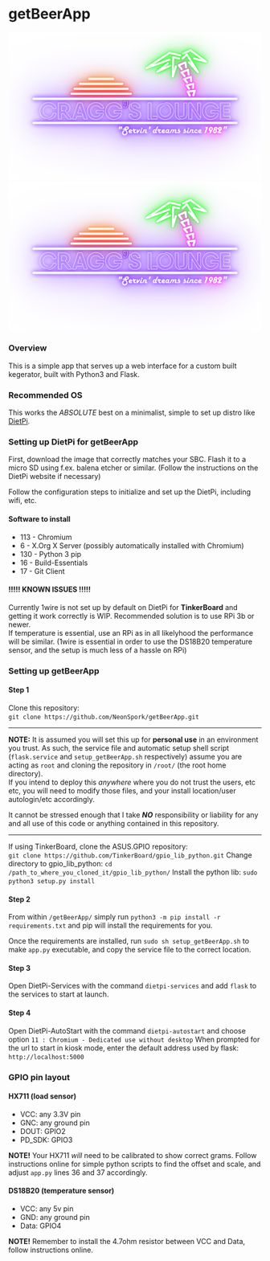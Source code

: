 # getBeerApp

![Neon light graphic](./static/img/craggs_lounge.svg)
<img src="./static/img/craggs_lounge.svg">

### Overview

This is a simple app that serves up a web interface for a custom built kegerator, built with Python3 and Flask.

### Recommended OS

This works the _ABSOLUTE_ best on a minimalist, simple to set up distro like [DietPi](https://dietpi.com).

### Setting up DietPi for getBeerApp

First, download the image that correctly matches your SBC. Flash it to a micro SD using f.ex. balena etcher or similar. (Follow the instructions on the DietPi website if necessary)  

Follow the configuration steps to initialize and set up the DietPi, including wifi, etc.

#### Software to install
* 113 - Chromium
* 6 - X.Org X Server (possibly automatically installed with Chromium)
* 130 - Python 3 pip
* 16 - Build-Essentials
* 17 - Git Client

#### !!!!! KNOWN ISSUES !!!!!
Currently 1wire is not set up by default on DietPi for **TinkerBoard** and getting it work correctly is WIP. Recommended solution is to use RPi 3b or newer.  
If temperature is essential, use an RPi as in all likelyhood the performance will be similar. (1wire is essential in order to use the DS18B20 temperature sensor, and the setup is much less of a hassle on RPi)

### Setting up getBeerApp
#### Step 1

Clone this repository:  
`git clone https://github.com/NeonSpork/getBeerApp.git`

---
**NOTE:** It is assumed you will set this up for **personal use** in an environment you trust. As such, the service file and automatic setup shell script (`flask.service` and `setup_getBeerApp.sh` respectively) assume you are acting as `root` and cloning the repository in `/root/` (the root home directory).  
If you intend to deploy this _anywhere_ where you do not trust the users, etc etc, you will need to modify those files, and your install location/user autologin/etc accordingly.  

It cannot be stressed enough that I take **_NO_** responsibility or liability for any and all use of this code or anything contained in this repository.

---

If using TinkerBoard, clone the ASUS.GPIO repository:  
`git clone https://github.com/TinkerBoard/gpio_lib_python.git`
Change directory to gpio_lib_python:
`cd /path_to_where_you_cloned_it/gpio_lib_python/`
Install the python lib:
`sudo python3 setup.py install`


#### Step 2
From within `/getBeerApp/` simply run `python3 -m pip install -r requirements.txt` and pip will install the requirements for you.  

Once the requirements are installed, run `sudo sh setup_getBeerApp.sh` to make `app.py` executable, and copy the service file to the correct location.

#### Step 3
Open DietPi-Services with the command `dietpi-services` and add `flask` to the services to start at launch.

#### Step 4
Open DietPi-AutoStart with the command `dietpi-autostart` and choose option `11 : Chromium - Dedicated use without desktop`
When prompted for the url to start in kiosk mode, enter the default address used by flask: `http://localhost:5000`


### GPIO pin layout
#### HX711 (load sensor)
* VCC: any 3.3V pin
* GNC: any ground pin
* DOUT: GPIO2
* PD_SDK: GPIO3

**NOTE!** Your HX711 _will_ need to be calibrated to show correct grams. Follow instructions online for simple python scripts to find the offset and scale, and adjust `app.py` lines 36 and 37 accordingly.

#### DS18B20 (temperature sensor)
* VCC: any 5v pin
* GND: any ground pin
* Data: GPIO4

**NOTE!** Remember to install the 4.7ohm resistor between VCC and Data, follow instructions online.